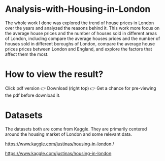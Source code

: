 # Analysis-with-Housing-in-London
  The whole work I done was explored the trend of house prices in London over the years and analyzed the reasons behind it.
  This work more focus on the average house prices and the number of houses sold in different areas of London, including compare the average houses prices and the     number of houses sold in different boroughs of London, compare the average house prices prices between London and England, and explore the factors that affect them the most.

# How to view the result?
  Click pdf version 👉 Download (right top) 👉 Get a chance for pre-viewing the pdf before download it.

# Datasets
  The datasets both are come from Kaggle. They are primarily centered around the housing market of London and some relevant data.
  
  https://www.kaggle.com/justinas/housing-in-london / 

  https://www.kaggle.com/justinas/housing-in-london 
